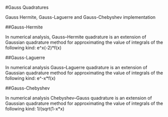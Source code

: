 #Gauss Quadratures

Gauss Hermite, Gauss-Laguerre and Gauss-Chebyshev implementation

##Gauss-Hermite

In numerical analysis, Gauss–Hermite quadrature is an extension of Gaussian quadrature method for approximating the value of integrals of the following kind: e^x(-2)*f(x)

##Gauss-Laguerre

In numerical analysis Gauss–Laguerre quadrature is an extension of Gaussian quadrature method for approximating the value of integrals of the following kind: e^-x*f(x)

##Gauss-Chebyshev

In numerical analysis Chebyshev–Gauss quadrature is an extension of Gaussian quadrature method for approximating the value of integrals of the following kind: 1/(sqrt(1-x*x)


